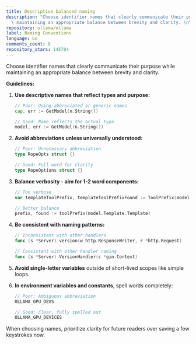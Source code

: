 ```yaml
---
title: Descriptive balanced naming
description: "Choose identifier names that clearly communicate their purpose while\
  \ maintaining an appropriate balance between brevity and clarity. \n\n**Guidelines:**"
repository: ollama/ollama
label: Naming Conventions
language: Go
comments_count: 8
repository_stars: 145704
---
```


Choose identifier names that clearly communicate their purpose while maintaining an appropriate balance between brevity and clarity. 

**Guidelines:**

1. **Use descriptive names that reflect types and purpose:**
   ```go
   // Poor: Using abbreviated or generic names
   cap, err := GetModel(n.String())
   
   // Good: Name reflects the actual type
   model, err := GetModel(n.String())
   ```

2. **Avoid abbreviations unless universally understood:**
   ```go
   // Poor: Unnecessary abbreviation
   type RopeOpts struct {}
   
   // Good: Full word for clarity
   type RopeOptions struct {}
   ```

3. **Balance verbosity - aim for 1-2 word components:**
   ```go
   // Too verbose
   var templateToolPrefix, templateToolPrefixFound := ToolPrefix(model.Template.Template)
   
   // Better balance
   prefix, found := toolPrefix(model.Template.Template)
   ```

4. **Be consistent with naming patterns:**
   ```go
   // Inconsistent with other handlers
   func (s *Server) version(w http.ResponseWriter, r *http.Request)
   
   // Consistent with other handler naming
   func (s *Server) VersionHandler(c *gin.Context)
   ```

5. **Avoid single-letter variables** outside of short-lived scopes like simple loops.

6. **In environment variables and constants**, spell words completely:
   ```go
   // Poor: Ambiguous abbreviation
   OLLAMA_GPU_DEVS
   
   // Good: Clear, fully spelled out
   OLLAMA_GPU_DEVICES
   ```

When choosing names, prioritize clarity for future readers over saving a few keystrokes now.